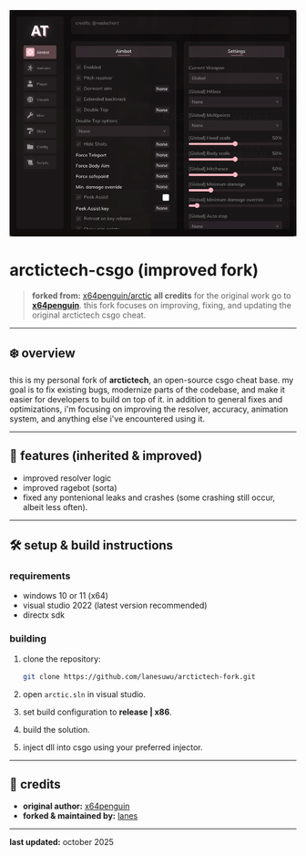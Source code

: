 <p align="center">
  <img src="assets/preview.png" alt="Preview" width="600">
</p>

# arctictech-csgo (improved fork)

> **forked from:** [x64penguin/arctic](https://github.com/x64penguin/arctic)
> **all credits** for the original work go to **[x64penguin](https://github.com/x64penguin)**.
> this fork focuses on improving, fixing, and updating the original arctictech csgo cheat.

---

## ❄️ overview

this is my personal fork of **arctictech**, an open-source csgo cheat base.
my goal is to fix existing bugs, modernize parts of the codebase, and make it easier for developers to build on top of it.
in addition to general fixes and optimizations, i'm focusing on improving the resolver, accuracy, animation system, and anything else i've encountered using it.

---

## 🧰 features (inherited & improved)

* improved resolver logic
* improved ragebot (sorta)
* fixed any pontenional leaks and crashes (some crashing still occur, albeit less often).

---

## 🛠️ setup & build instructions

### requirements

* windows 10 or 11 (x64)
* visual studio 2022 (latest version recommended)
* directx sdk

### building

1. clone the repository:

   ```bash
   git clone https://github.com/lanesuwu/arctictech-fork.git
   ```
2. open `arctic.sln` in visual studio.
3. set build configuration to **release | x86**.
4. build the solution.
5. inject dll into csgo using your preferred injector.

---

## 🧾 credits

* **original author:** [x64penguin](https://github.com/x64penguin)
* **forked & maintained by:** [lanes](https://github.com/lanesuwu)

---

**last updated:** october 2025
